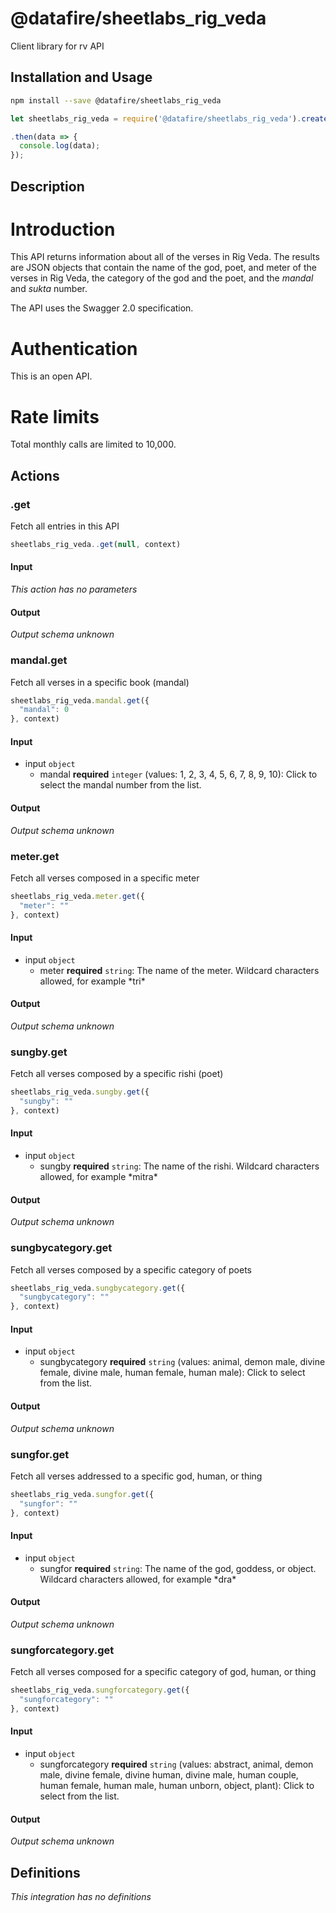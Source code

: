 # @datafire/sheetlabs_rig_veda

Client library for rv API

## Installation and Usage
```bash
npm install --save @datafire/sheetlabs_rig_veda
```
```js
let sheetlabs_rig_veda = require('@datafire/sheetlabs_rig_veda').create();

.then(data => {
  console.log(data);
});
```

## Description

# Introduction
This API returns information about all of the verses in Rig Veda. The results are JSON objects that contain the name of the god, poet, and meter of the verses in Rig Veda, the category of the god and the poet, and the _mandal_ and _sukta_ number.

The API uses the Swagger 2.0 specification.

# Authentication
This is an open API.

# Rate limits
Total monthly calls are limited to 10,000.


## Actions

### .get
Fetch all entries in this API


```js
sheetlabs_rig_veda..get(null, context)
```

#### Input
*This action has no parameters*

#### Output
*Output schema unknown*

### mandal.get
Fetch all verses in a specific book (mandal)


```js
sheetlabs_rig_veda.mandal.get({
  "mandal": 0
}, context)
```

#### Input
* input `object`
  * mandal **required** `integer` (values: 1, 2, 3, 4, 5, 6, 7, 8, 9, 10): Click to select the mandal number from the list.

#### Output
*Output schema unknown*

### meter.get
Fetch all verses composed in a specific meter


```js
sheetlabs_rig_veda.meter.get({
  "meter": ""
}, context)
```

#### Input
* input `object`
  * meter **required** `string`: The name of the meter. Wildcard characters allowed, for example \*tri*

#### Output
*Output schema unknown*

### sungby.get
Fetch all verses composed by a specific rishi (poet)


```js
sheetlabs_rig_veda.sungby.get({
  "sungby": ""
}, context)
```

#### Input
* input `object`
  * sungby **required** `string`: The name of the rishi. Wildcard characters allowed, for example \*mitra*

#### Output
*Output schema unknown*

### sungbycategory.get
Fetch all verses composed by a specific category of poets


```js
sheetlabs_rig_veda.sungbycategory.get({
  "sungbycategory": ""
}, context)
```

#### Input
* input `object`
  * sungbycategory **required** `string` (values: animal, demon male, divine female, divine male, human female, human male): Click to select from the list.

#### Output
*Output schema unknown*

### sungfor.get
Fetch all verses addressed to a specific god, human, or thing


```js
sheetlabs_rig_veda.sungfor.get({
  "sungfor": ""
}, context)
```

#### Input
* input `object`
  * sungfor **required** `string`: The name of the god, goddess, or object. Wildcard characters allowed, for example \*dra*

#### Output
*Output schema unknown*

### sungforcategory.get
Fetch all verses composed for a specific category of god, human, or thing


```js
sheetlabs_rig_veda.sungforcategory.get({
  "sungforcategory": ""
}, context)
```

#### Input
* input `object`
  * sungforcategory **required** `string` (values: abstract, animal, demon male, divine female, divine human, divine male, human couple, human female, human male, human unborn, object, plant): Click to select from the list.

#### Output
*Output schema unknown*



## Definitions

*This integration has no definitions*
